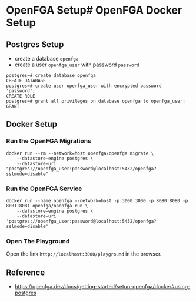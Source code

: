 # OpenFGA Setup# OpenFGA Docker Setup


## Postgres Setup


- create a database `openfga`
- create a user `openfga_user` with password `password`

```psql
postgres=# create database openfga
CREATE DATABASE
postgres=# create user openfga_user with encrypted password 'password';
CREATE ROLE
postgres=# grant all privileges on database openfga to openfga_user;
GRANT
```


## Docker Setup


### Run the OpenFGA Migrations

```shell
docker run --rm --network=host openfga/openfga migrate \
    --datastore-engine postgres \
    --datastore-uri "postgres://openfga_user:password@localhost:5432/openfga?sslmode=disable"
```


### Run the OpenFGA Service

```shell
docker run --name openfga --network=host -p 3000:3000 -p 8080:8080 -p 8081:8081 openfga/openfga run \
    --datastore-engine postgres \
    --datastore-uri 'postgres://openfga_user:password@localhost:5432/openfga?sslmode=disable'
```

### Open The Playground

Open the link `http://localhost:3000/playground` in the browser. 


## Reference

- https://openfga.dev/docs/getting-started/setup-openfga/docker#using-postgres

